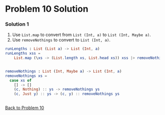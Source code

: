 # Problem 10 Solution

### Solution 1
1. Use ```List.map``` to convert from ```List (Int, a)``` to ```List (Int, Maybe a)```. 
2. Use ```removeNothings``` to convert to ```List (Int, a)```. 


```elm
runLengths : List (List a) -> List (Int, a)
runLengths xss =
    List.map (\xs -> (List.length xs, List.head xs)) xss |> removeNothings
    

removeNothings : List (Int, Maybe a) -> List (Int, a) 
removeNothings xs = 
  case xs of 
    [] -> []
    (c, Nothing) :: ys -> removeNothings ys
    (c, Just y) :: ys -> (c, y) :: removeNothings ys
    

```

[Back to Problem 10](../p/p10.md)
